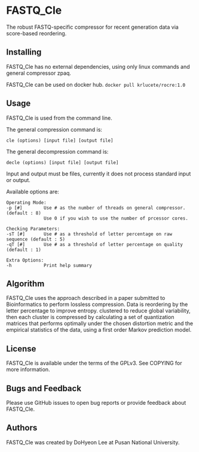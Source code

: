# FASTQ_Cle

The robust FASTQ-specific compressor for recent generation data via score-based reordering.

## Installing

FASTQ_Cle has no external dependencies, using only linux commands and general compressor zpaq.

FASTQ_Cle can be used on docker hub. 
```docker pull krlucete/rocre:1.0```

## Usage

FASTQ_Cle is used from the command line. 

The general compression command is:

```cle (options) [input file] [output file]```

The general decompression command is:

```decle (options) [input file] [output file]```

Input and output must be files, currently it does not process standard input or output.

Available options are:

```
Operating Mode:
-p [#]        Use # as the number of threads on general compressor. (default : 8)
              Use 0 if you wish to use the number of prcessor cores.

Checking Parameters:
-sT [#]       Use # as a threshold of letter percentage on raw sequence (default : 5)
-qT [#]       Use # as a threshold of letter percentage on quality (default : 1)

Extra Options:
-h            Print help summary
```

## Algorithm

FASTQ_Cle uses the approach described in a paper submitted to Bioinformatics to perform lossless compression. 
Data is reordering by the letter percentage to improve entropy. 
clustered to reduce global variability, then each cluster is compressed by calculating a set of quantization
matrices that performs optimally under the chosen distortion metric and the empirical statistics of
the data, using a first order Markov prediction model.

## License

FASTQ_Cle is available under the terms of the GPLv3. See COPYING for more information.

## Bugs and Feedback

Please use GitHub issues to open bug reports or provide feedback about FASTQ_Cle.

## Authors

FASTQ_Cle was created by DoHyeon Lee at Pusan National University.
